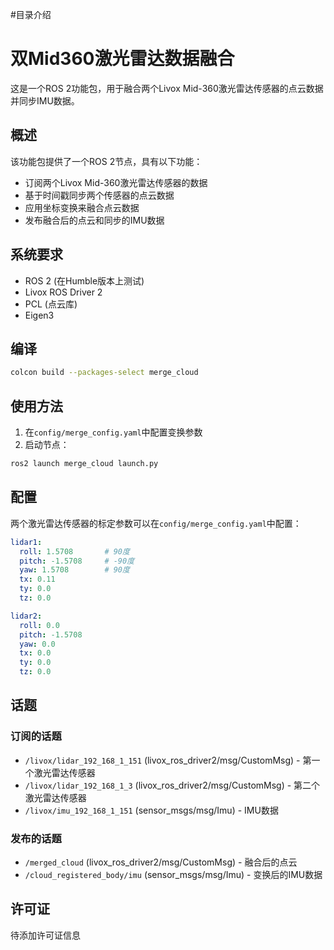 #目录介绍


# 双Mid360激光雷达数据融合

这是一个ROS 2功能包，用于融合两个Livox Mid-360激光雷达传感器的点云数据并同步IMU数据。

## 概述

该功能包提供了一个ROS 2节点，具有以下功能：
- 订阅两个Livox Mid-360激光雷达传感器的数据
- 基于时间戳同步两个传感器的点云数据
- 应用坐标变换来融合点云数据
- 发布融合后的点云和同步的IMU数据

## 系统要求

- ROS 2 (在Humble版本上测试)
- Livox ROS Driver 2
- PCL (点云库)
- Eigen3

## 编译

```bash
colcon build --packages-select merge_cloud
```

## 使用方法

1. 在`config/merge_config.yaml`中配置变换参数
2. 启动节点：
```bash
ros2 launch merge_cloud launch.py
```

## 配置

两个激光雷达传感器的标定参数可以在`config/merge_config.yaml`中配置：

```yaml
lidar1:
  roll: 1.5708       # 90度
  pitch: -1.5708     # -90度
  yaw: 1.5708        # 90度
  tx: 0.11
  ty: 0.0
  tz: 0.0

lidar2:
  roll: 0.0
  pitch: -1.5708
  yaw: 0.0
  tx: 0.0
  ty: 0.0
  tz: 0.0
```

## 话题

### 订阅的话题
- `/livox/lidar_192_168_1_151` (livox_ros_driver2/msg/CustomMsg) - 第一个激光雷达传感器
- `/livox/lidar_192_168_1_3` (livox_ros_driver2/msg/CustomMsg) - 第二个激光雷达传感器
- `/livox/imu_192_168_1_151` (sensor_msgs/msg/Imu) - IMU数据

### 发布的话题
- `/merged_cloud` (livox_ros_driver2/msg/CustomMsg) - 融合后的点云
- `/cloud_registered_body/imu` (sensor_msgs/msg/Imu) - 变换后的IMU数据

## 许可证

待添加许可证信息
